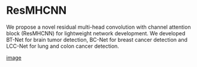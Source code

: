# ResMHCNN
We propose a novel residual multi-head convolution with channel attention block (ResMHCNN) for lightweight network development. We developed BT-Net for brain tumor detection, BC-Net for breast cancer detection and LCC-Net for lung and colon cancer detection. 

[image](https://github.com/user-attachments/assets/9507f8f2-7197-4df1-ba2f-4c89c7980c04)
